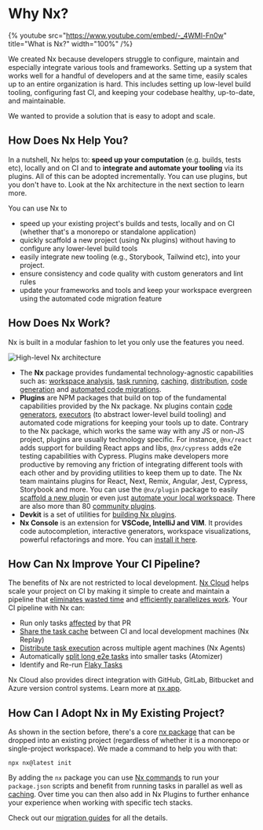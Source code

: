 # Why Nx?

{% youtube
src="https://www.youtube.com/embed/-_4WMl-Fn0w"
title="What is Nx?"
width="100%" /%}

We created Nx because developers struggle to configure, maintain and especially integrate various tools and frameworks. Setting up a system that works well for a handful of developers and at the same time, easily scales up to an entire organization is hard. This includes setting up low-level build tooling, configuring fast CI, and keeping your codebase healthy, up-to-date, and maintainable.

We wanted to provide a solution that is easy to adopt and scale.

## How Does Nx Help You?

In a nutshell, Nx helps to: **speed up your computation** (e.g. builds, tests etc), locally and on CI and to **integrate and automate your tooling** via its plugins. All of this can be adopted incrementally. You can use plugins, but you don't have to. Look at the Nx architecture in the next section to learn more.

You can use Nx to

- speed up your existing project's builds and tests, locally and on CI (whether that's a monorepo or standalone application)
- quickly scaffold a new project (using Nx plugins) without having to configure any lower-level build tools
- easily integrate new tooling (e.g., Storybook, Tailwind etc), into your project.
- ensure consistency and code quality with custom generators and lint rules
- update your frameworks and tools and keep your workspace evergreen using the automated code migration feature

## How Does Nx Work?

Nx is built in a modular fashion to let you only use the features you need.

![High-level Nx architecture](/shared/images/nx-architecture.svg)

- The **Nx** package provides fundamental technology-agnostic capabilities such as: [workspace analysis](/features/explore-graph), [task running](/features/run-tasks), [caching](/features/cache-task-results), [distribution](/ci/features/distribute-task-execution), [code generation](/features/generate-code) and [automated code migrations](/features/automate-updating-dependencies).
- **Plugins** are NPM packages that build on top of the fundamental capabilities provided by the Nx package. Nx plugins contain [code generators](/features/generate-code), [executors](/concepts/executors-and-configurations) (to abstract lower-level build tooling) and automated code migrations for keeping your tools up to date. Contrary to the Nx package, which works the same way with any JS or non-JS project, plugins are usually technology specific. For instance, `@nx/react` adds support for building React apps and libs, `@nx/cypress` adds e2e testing capabilities with Cypress. Plugins make developers more productive by removing any friction of integrating different tools with each other and by providing utilities to keep them up to date. The Nx team maintains plugins for React, Next, Remix, Angular, Jest, Cypress, Storybook and more. You can use the `@nx/plugin` package to easily [scaffold a new plugin](/extending-nx/intro/getting-started) or even just [automate your local workspace](/extending-nx/recipes/local-generators). There are also more than 80 [community plugins](/plugin-registry).
- **Devkit** is a set of utilities for [building Nx plugins](/extending-nx/intro/getting-started).
- **Nx Console** is an extension for **VSCode, IntelliJ and VIM**. It provides code autocompletion, interactive generators, workspace visualizations, powerful refactorings and more. You can [install it here](/getting-started/editor-setup).

## How Can Nx Improve Your CI Pipeline?

The benefits of Nx are not restricted to local development. [Nx Cloud](https://nx.app) helps scale your project on CI by making it simple to create and maintain a pipeline that [eliminates wasted time](/ci/concepts/reduce-waste) and [efficiently parallelizes work](/ci/concepts/parallelization-distribution). Your CI pipeline with Nx can:

- Run only tasks [affected](/ci/features/affected) by that PR
- [Share the task cache](/ci/features/remote-cache) between CI and local development machines (Nx Replay)
- [Distribute task execution](/ci/features/distribute-task-execution) across multiple agent machines (Nx Agents)
- Automatically [split long e2e tasks](/ci/features/split-e2e-tasks) into smaller tasks (Atomizer)
- Identify and Re-run [Flaky Tasks](/ci/features/flaky-tasks)

Nx Cloud also provides direct integration with GitHub, GitLab, Bitbucket and Azure version control systems. Learn more at [nx.app](https://nx.app).

## How Can I Adopt Nx in My Existing Project?

As shown in the section before, there's a core [nx package](https://www.npmjs.com/package/nx) that can be dropped into an existing project (regardless of whether it is a monorepo or single-project workspace). We made a command to help you with that:

```shell
npx nx@latest init
```

By adding the `nx` package you can use [Nx commands](/features/run-tasks) to run your `package.json` scripts and benefit from running tasks in parallel as well as [caching](/features/cache-task-results). Over time you can then also add in Nx Plugins to further enhance your experience when working with specific tech stacks.

Check out our [migration guides](/recipes/adopting-nx) for all the details.
